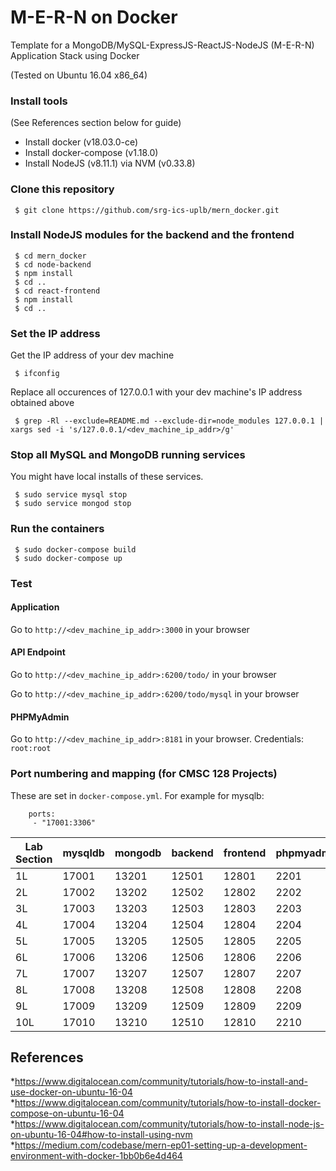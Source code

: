 # M-E-R-N on Docker
Template for a MongoDB/MySQL-ExpressJS-ReactJS-NodeJS (M-E-R-N) Application Stack using Docker

(Tested on Ubuntu 16.04 x86_64)

### Install tools
(See References section below for guide)

* Install docker (v18.03.0-ce) 
* Install docker-compose (v1.18.0)
* Install NodeJS (v8.11.1) via NVM (v0.33.8)

### Clone this repository
```
 $ git clone https://github.com/srg-ics-uplb/mern_docker.git
```

### Install NodeJS modules for the backend and the frontend
```
 $ cd mern_docker 
 $ cd node-backend
 $ npm install
 $ cd ..
 $ cd react-frontend
 $ npm install
 $ cd ..
```
### Set the IP address

Get the IP address of your dev machine
```
 $ ifconfig
```

Replace all occurences of 127.0.0.1 with your dev machine's IP address obtained above
```
 $ grep -Rl --exclude=README.md --exclude-dir=node_modules 127.0.0.1 | xargs sed -i 's/127.0.0.1/<dev_machine_ip_addr>/g'
```

### Stop all MySQL and MongoDB running services
You might have local installs of these services. 
```
 $ sudo service mysql stop
 $ sudo service mongod stop
```



### Run the containers
```
 $ sudo docker-compose build
 $ sudo docker-compose up
```

### Test
#### Application 
Go to ```http://<dev_machine_ip_addr>:3000``` in your browser

#### API Endpoint 
Go to ```http://<dev_machine_ip_addr>:6200/todo/``` in your browser

Go to ```http://<dev_machine_ip_addr>:6200/todo/mysql``` in your browser

#### PHPMyAdmin 
Go to ```http://<dev_machine_ip_addr>:8181``` in your browser. Credentials: ```root:root```

### Port numbering and mapping (for CMSC 128 Projects)
These are set in ```docker-compose.yml```. For example for mysqlb:

```
    ports:
     - "17001:3306"
``` 

| Lab Section    | mysqldb    | mongodb  | backend      | frontend    | phpmyadmin | 
| -------------  |------------| -------  | ------------ | ----------- | ---------- |
| 1L             | 17001      | 13201    | 12501        | 12801       | 2201       |
| 2L             | 17002      | 13202    | 12502        | 12802       | 2202       |
| 3L             | 17003      | 13203    | 12503        | 12803       | 2203       |
| 4L             | 17004      | 13204    | 12504        | 12804       | 2204       |
| 5L             | 17005      | 13205    | 12505        | 12805       | 2205       |
| 6L             | 17006      | 13206    | 12506        | 12806       | 2206       |
| 7L             | 17007      | 13207    | 12507        | 12807       | 2207       |
| 8L             | 17008      | 13208    | 12508        | 12808       | 2208       |
| 9L             | 17009      | 13209    | 12509        | 12809       | 2209       |
| 10L            | 17010      | 13210    | 12510        | 12810       | 2210       |

## References
*https://www.digitalocean.com/community/tutorials/how-to-install-and-use-docker-on-ubuntu-16-04
*https://www.digitalocean.com/community/tutorials/how-to-install-docker-compose-on-ubuntu-16-04
*https://www.digitalocean.com/community/tutorials/how-to-install-node-js-on-ubuntu-16-04#how-to-install-using-nvm
*https://medium.com/codebase/mern-ep01-setting-up-a-development-environment-with-docker-1bb0b6e4d464
